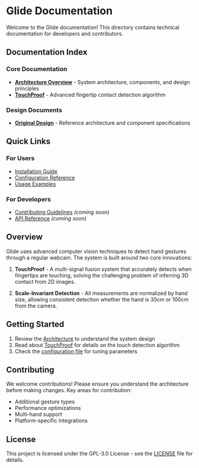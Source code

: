# Glide Documentation

Welcome to the Glide documentation! This directory contains technical documentation for developers and contributors.

## Documentation Index

### Core Documentation

- **[Architecture Overview](ARCHITECTURE.md)** - System architecture, components, and design principles
- **[TouchProof](TOUCHPROOF.md)** - Advanced fingertip contact detection algorithm

### Design Documents

- **[Original Design](designs/glide/DESIGN.md)** - Reference architecture and component specifications

## Quick Links

### For Users
- [Installation Guide](../README.md#installation)
- [Configuration Reference](../glide/io/defaults.yaml)
- [Usage Examples](../README.md#usage)

### For Developers
- [Contributing Guidelines](../CONTRIBUTING.md) *(coming soon)*
- [API Reference](https://github.com/yourusername/glide/wiki) *(coming soon)*

## Overview

Glide uses advanced computer vision techniques to detect hand gestures through a regular webcam. The system is built around two core innovations:

1. **TouchProof** - A multi-signal fusion system that accurately detects when fingertips are touching, solving the challenging problem of inferring 3D contact from 2D images.

2. **Scale-Invariant Detection** - All measurements are normalized by hand size, allowing consistent detection whether the hand is 30cm or 100cm from the camera.

## Getting Started

1. Review the [Architecture](ARCHITECTURE.md) to understand the system design
2. Read about [TouchProof](TOUCHPROOF.md) for details on the touch detection algorithm
3. Check the [configuration file](../glide/io/defaults.yaml) for tuning parameters

## Contributing

We welcome contributions! Please ensure you understand the architecture before making changes. Key areas for contribution:

- Additional gesture types
- Performance optimizations
- Multi-hand support
- Platform-specific integrations

## License

This project is licensed under the GPL-3.0 License - see the [LICENSE](../LICENSE) file for details.